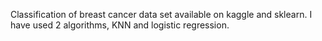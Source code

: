 Classification of breast cancer data set available on kaggle and sklearn.
I have used 2 algorithms, KNN and logistic regression.
